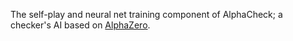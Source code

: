 The self-play and neural net training component of AlphaCheck; a checker's AI based on [AlphaZero](https://arxiv.org/abs/1712.01815).
